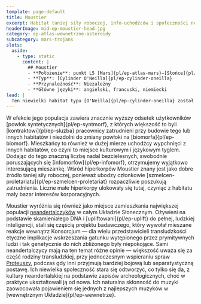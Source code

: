 ```yaml
---
template: page-default
title: Moustier
excerpt: Habitat taniej siły roboczej, info-uchodźców i społeczności neandertalczyków
headerImage: mid-ep-moustier-head.jpg
category: ep-atlas-wewnetrzne-asteroidy
subcategory: mars-trojans
slots:
  aside:
    - type: static
      content: |
        ## Moustier
        - **Położenie**: punkt L5 [Mars]{pl/ep-atlas-mars}–[Słońce]{pl/ep-atlas-slonce}
        - **Typ**: [Cylinder O'Neilla]{pl/ep-cylinder-oneilla}
        - **Przynależność**: Niezależny
        - **Główne języki**: angielski, francuski, niemiecki
lead: |
  Ten niewielki habitat typu [O'Neilla]{pl/ep-cylinder-oneilla} został zbudowany przez tymczasowe konsorcjum interesów [hiperkorpów]{pl/ep-hiperkorporacja] w celu zakwaterowania [info-uchodźców]{pl/ep-info-uchodzcy} i zmniejszenia presji przeludnienia w innych habitatach po [Upadku]{pl/ep-upadek}. 
---
```

W efekcie jego populacja zawiera znacznie wyższy odsetek użytkowników [powłok syntetycznych]{pl/ep-syntmorf}, z których większość to byli [kontraktowi]{pl/ep-sluzba} pracownicy zatrudnieni przy budowie tego lub innych habitatów i niezdolni do zmiany powłoki na [biomorfa]{pl/ep-biomorf}. Mieszkańcy to również w dużej mierze uchodźcy wypchnięci z innych habitatów, co czyni to miejsce kulturowym i językowym tyglem. Dodając do tego znaczną liczbę nadal bezcielesnych, swobodnie poruszających się [infomorfów]{pl/ep-infomorf}, otrzymujemy wyjątkowo interesującą mieszankę. Wśród hiperkorpów Moustier znany jest jako dobre źródło taniej siły roboczej, ponieważ ubodzy członkowie [szmelcen-proletariatu]{pl/ep-szmelcen-proletariat} rozpaczliwie poszukują zatrudnienia. Liczne małe hiperkorpy ulokowały się tutaj, czyniąc z habitatu mały bazar interesów korporacyjnych.

Moustier wyróżnia się również jako miejsce zamieszkania największej populacji [neandertalczyków](https://pl.wikipedia.org/wiki/Neandertalczyk) w całym Układzie Słonecznym. Ożywieni na podstawie skamieniałego DNA i [upliftowani]{pl/ep-uplift} do pełnej, ludzkiej inteligencji, stali się częścią projektu badawczego, który wywołał mieszane reakcje wewnątrz Konsorcjum — dla wielu przedstawicieli transludzkości etyczne implikacje wskrzeszania gatunku wytępionego przez prymitywnych ludzi i tak genetycznie do nich zbliżonego były niepokojące. Sami neandertalczycy mają na ten temat różne opinie — większość uważa się za część rodziny transludzkiej, przy jednoczesnym wspieraniu spraw [Proteuszy](#), podczas gdy inni przyjmują bardziej bojową lub separatystyczną postawę. Ich niewielka społeczność stara się odtworzyć, co tylko się da, z kultury neandertalskiej na podstawie zapisów archeologicznych, choć w praktyce ukształtowali ją od nowa. Ich naturalna skłonność do muzyki zaowocowała pojawieniem się jednych z najlepszych muzyków w [wewnętrznym Układzie]{pl/ep-wewnetrze}.
